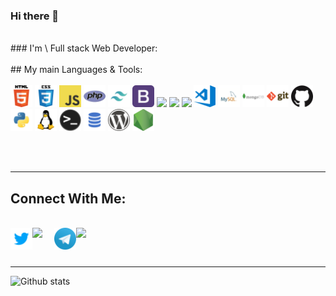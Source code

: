 ### Hi there 👋
<br>
### I'm \<Mourad EL CADI./\> Full stack Web Developer:
<br><br>
## My main Languages & Tools:
<br><br>

<div>
    <span><img src="https://raw.githubusercontent.com/github/explore/80688e429a7d4ef2fca1e82350fe8e3517d3494d/topics/html/html.png" width="35px"></span>
    <span><img src="https://raw.githubusercontent.com/github/explore/80688e429a7d4ef2fca1e82350fe8e3517d3494d/topics/css/css.png" width="35px"></span>
    <span><img src="https://raw.githubusercontent.com/github/explore/80688e429a7d4ef2fca1e82350fe8e3517d3494d/topics/javascript/javascript.png" width="35px"></span>
    <span><img src="https://raw.githubusercontent.com/github/explore/80688e429a7d4ef2fca1e82350fe8e3517d3494d/topics/php/php.png" width="35px"></span>
    <span><img src="https://raw.githubusercontent.com/github/explore/80688e429a7d4ef2fca1e82350fe8e3517d3494d/topics/tailwind/tailwind.png" width="35px"></span>
    <span><img src="https://raw.githubusercontent.com/github/explore/80688e429a7d4ef2fca1e82350fe8e3517d3494d/topics/bootstrap/bootstrap.png" width="35px"></span>
    <span><img src="https://camo.githubusercontent.com/65b109b4158db0a81e6d9920b9f0d6bf0617ba825e9ce3189b4353ea975b4069/68747470733a2f2f6c61726176656c2e636f6d2f696d672f6c6f676f6d61726b2e6d696e2e737667" width="35px"></span>
    <span><img src="https://camo.githubusercontent.com/680e18c1b990fe3ad0fdea205821e128dda61434b260aa292982c958388b7888/68747470733a2f2f7777772e696465656d617469632e636f6d2f77702d636f6e74656e742f75706c6f6164732f323031382f30352f6c6f676f2d5675652d4a532e706e67" width="35px"></span>
    <span><img src="https://camo.githubusercontent.com/f340e4ed50fd57c11a728e39e1a5be9b888a7ebc724faad26ea0506a31298874/68747470733a2f2f75706c6f61642e77696b696d656469612e6f72672f77696b6970656469612f636f6d6d6f6e732f7468756d622f642f64302f50687073746f726d2e706e672f3132303070782d50687073746f726d2e706e67" width="35px"></span>
    <span><img src="https://raw.githubusercontent.com/github/explore/80688e429a7d4ef2fca1e82350fe8e3517d3494d/topics/visual-studio-code/visual-studio-code.png" width="35px"></span>
    <span><img src="https://raw.githubusercontent.com/github/explore/80688e429a7d4ef2fca1e82350fe8e3517d3494d/topics/mysql/mysql.png" width="35px"></span>
    <span><img src="https://raw.githubusercontent.com/github/explore/80688e429a7d4ef2fca1e82350fe8e3517d3494d/topics/mongodb/mongodb.png" width="35px"></span>
    <span><img src="https://raw.githubusercontent.com/github/explore/80688e429a7d4ef2fca1e82350fe8e3517d3494d/topics/git/git.png" width="35px"></span>
    <span><img src="https://raw.githubusercontent.com/github/explore/78df643247d429f6cc873026c0622819ad797942/topics/github/github.png" width="35px"></span>
    <span><img src="https://raw.githubusercontent.com/github/explore/80688e429a7d4ef2fca1e82350fe8e3517d3494d/topics/python/python.png" width="35px"></span>
    <span><img src="https://raw.githubusercontent.com/github/explore/80688e429a7d4ef2fca1e82350fe8e3517d3494d/topics/linux/linux.png" width="35px"></span>
    <span><img src="https://raw.githubusercontent.com/github/explore/80688e429a7d4ef2fca1e82350fe8e3517d3494d/topics/terminal/terminal.png" width="35px"></span>
    <span><img src="https://raw.githubusercontent.com/github/explore/80688e429a7d4ef2fca1e82350fe8e3517d3494d/topics/sql/sql.png" width="35px"></span>
    <span><img src="https://raw.githubusercontent.com/github/explore/80688e429a7d4ef2fca1e82350fe8e3517d3494d/topics/wordpress/wordpress.png" width="35px"></span>
    <span><img src="https://raw.githubusercontent.com/github/explore/80688e429a7d4ef2fca1e82350fe8e3517d3494d/topics/nodejs/nodejs.png" width="35px"></span>
</div>

<br><br>
<hr>

## Connect With Me:
<br>
<a href="https://twitter.com/CadiMourad" target="_blank">
    <img align="left" width="35px" src="https://raw.githubusercontent.com/github/explore/80688e429a7d4ef2fca1e82350fe8e3517d3494d/topics/twitter/twitter.png" style="max-width:100%;"></a>

<a href="https://www.facebook.com/elcadimourad98/" target="_blank">
    <img align="left" width="35px" src="https://cdn.jsdelivr.net/npm/simple-icons@v3/icons/facebook.svg" style="max-width:100%;"></a>

<a href="https://t.me/Justmemod" target="_blank">
    <img align="left" width="35px" src="https://raw.githubusercontent.com/github/explore/80688e429a7d4ef2fca1e82350fe8e3517d3494d/topics/telegram/telegram.png" style="max-width:100%;"></a>

<a href="http://www.linkedin.com/in/mourad-el-cadi" target="_blank">
    <img align="left" width="35px" src="https://cdn.jsdelivr.net/npm/simple-icons@v3/icons/linkedin.svg" style="max-width:100%;"></a>

<br><br>

<hr>

![Github stats](https://github-readme-stats.vercel.app/api?username=Modex987&theme=chartreuse-dark&show_icons=true&count_private=true)


<!-- ![Top Languages Card](https://github-readme-stats.vercel.app/api/top-langs/?username=Modex987)



